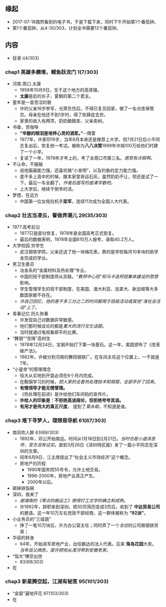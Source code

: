##  缘起
+ 2017-07-18偶然看到的电子书，于是下载下来，同时下午开始第1个番茄钟。
+ 第1个番茄钟，从4-30/303，计划全书需要12个番茄钟。

##  内容
+ 目录 i(4/303)
###  chap1 英雄多磨难，鲤鱼跃龙门  1(7/303)
+ 河南.周口.太康
	+ 1958年10月9日，生于这个地方的高贤镇。
	+ **太康**是启的长子，夏朝的第二个君主。
+ 童年是一首苦涩的歌
	+ 许的父亲16岁参军，光荣负伤后，不得已复员回家，做了一名仓库保管员。母亲在他还不到1岁时，得了败薛症去世。
	+ 家里的收入有两项，奶奶酿醋卖，父亲卖树。
+ 书香，苦咖啡
	+ **“辛酸的眼泪是培养心灵的酒浆。”**--傅雷
	+ 1977年，许家印19岁，当年6月本来还是推荐上大学，但7月21日后小平同志复出后，恢复统一考试。被称为**八八决策**1999年许捐100万给他们村建了一个小学。
	+ 复读了一年，1978年才考上的，考了全周口市第三名。*感觉有点假啊。*
+ 不认命，不服输
	+ 说他画画能力强，还喜欢搞“小发明”，以及钓鱼的定力能力强。
	+ 差不多上高中的时候，跟本家堂哥运石灰，虽然奶奶不让，但还是试了一下，最后一车全翻了。*作者后面写的是凑字数吧。*
	+ 上大学后，继续干倒爷的活。
+ 梦想，在远方
	+ 中国第一位女拖拉机手**梁军**，连续11次成为全国人大代表。

###  chap2 壮志当凌云，誓做弄潮儿 29(35/303)
+ 1977.高考前沿
	+ 1977只是部分恢复，1978年是全国高考正式恢复。
	+ 最后的数据表明，1978年全国610万人报考，录取40.2万人。
+ 大学校园.穷学生
	+ 武汉钢铁学院，父亲还送了他一块梅花表，靠的是学校每月10多块的助学金完成的学业。
+ 男卫生委员
	+ 冶金系的“金属材料及热处理”专业。
	+ 中国的班干部制度师从苏联。*“教师中心班”和马卡连柯班集体建设的思想*影响。
	+ 学生管理学生的班干部制度，在美国、澳大利亚、加拿大、新加坡等大多数国家都不存在。
	+ *许自己回忆，他的差不多三分之二的时间都用于班级活动或其他“准社会活动”上了*。
+ 青春记忆.历久弥春
	+ 许发现自己对数据异常敏感。
	+ 他们那时候谈论的都是*重大的流行文化话题*。
	+ 当时就通过电视看郎平的比赛。
+ “舞钢”“空降”高材生
	+ 1978年12月24日，宝钢开始打下第一块基石。这一年，美国颁布了《改革破产法》。
	+ 1982年，许被分到河南的舞阳钢铁厂。在车间主任这个位置上，一干就是7年。
+ “小皇帝”的管理理念
	+ 恒大从买地到开盘必须在6个月内完成。
	+ 在鞍钢学习的时候，*把人家的全套热处理技术和规程，全部手抄了回来*。
	+ **有情领导才能无情管理。**
	+ 《热处理在前进》是许给他们车间拍的宣传片。
    + **许给人的印象是：不拒绝高谈阔论，但拒绝夸夸其谈。**
    + **有用才是伟大的真正尺度**， 提到了*莫永聪*，不知道是谁。

###  chap3 难下寻梦人，理想是导航 61(67/303)
+ 南风吹人醉 63(69/303)
    + 1992年，邓公开始南巡。时间从1月18日到2月21日。*当时也是小道消息传，官方没有证实*。直到3月26日《深圳特区报》发了一篇小平同志在深圳的文章。
    + 同年6月9日，江主席提出了“社会主义市场经济”这个概念。
    + 房地产的历程
        + 1990年国务院55号令，允许土地交易。
        + 1996-2000年，房地产业真正产生。
        + 2000年以后。
+ 砸掉铁饭碗 
+ 深圳，我来了
    + *谢湘南的《零点的搬运工》使得打工文学的确立和成熟*。
    + 许1992年，辞职来到深圳。把30页简历变成3页后，收到了 **中达贸易公司**的邀请。这一年10万左右党政干部经商，这一群体被称为 **“92派”**。
+ 小业务员的“三级跳”
    + 挣了一笔10万块后，升为办公室主任；同时弄了一个*全达*的公司做钢铁贸易；
+ 华丽的转身
    + 94年，开始进军房地产业，出任鹏达的法人代表。后来 **珠岛花园**大卖。 *当年岳父病危，是许把他从漯河带到安徽老家*。
+ “恒大”横空出世
    + 83(89/303)
+ 在

###  chap3 新星腾空起，江湖有秘笈 95(101/303)
+ “金碧”遍地开花  97(103/303)
+ 在